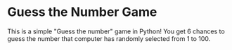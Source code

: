 # Guess the Number Game
This is a simple "Guess the number" game in Python! You get 6 chances to guess the number that computer has randomly selected from 1 to 100.
